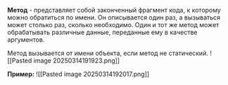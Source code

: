 
**Метод** - представляет собой законченный фрагмент кода, к которому можно обратиться по имени.
Он описывается один раз, а вызываться может столько раз, сколько необходимо. Один и тот же метод может обрабатывать различные данные, переданные ему в качестве аргументов.

Метод вызывается от имени объекта, если метод не статический.
![[Pasted image 20250314191923.png]]


**Пример:**
![[Pasted image 20250314192017.png]]